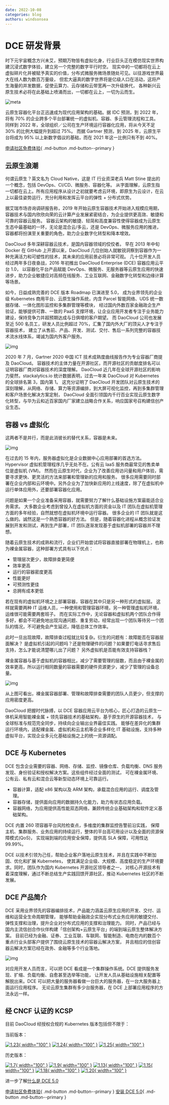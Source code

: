 ```yaml
---
date: 2022-10-08
categories: blog
authors: windsonsea
---
```


# DCE 研发背景

时下元宇宙概念方兴未艾，预期万物皆有虚拟化身，行业巨头正在模仿现实世界构建沉浸式数字体验，建立另一个完整的数字平行时空。
现实中的一切都将在云上虚拟碎片化并被赋予真实的价值，分布式微服务微场景随处可见。以往游戏世界最大在线人数为数百万量级，
但宏大逼真的数字世界将是亿级人口在活动，这将产生海量的并发数据，促使云算力、云存储和云带宽再一次升级换代，
各种新兴云原生技术必将在此基础上喷涌而出，一切都在云上，一切为云而生。

![meta](images/meta.png)

云原生容器化平台正迅速成为现代应用架构的基础。据 IDC 预测，到 2022 年，将有 70% 的企业跨多个平台部署统一的虚拟机、容器、多云管理流程和工具。
同样到 2022 年，全球组织／公司在生产环境运行容器化应用，将从今天不足 30% 的比例大幅提升到超过 75%。
而据 Gartner 预测，到 2025 年，云原生平台将成为 95% 以上新数字倡议的基础，而在 2021 年这一比例只有不到 40%。

[申请社区免费体验](../dce/license0.md){ .md-button .md-button--primary }

## 云原生浪潮

何谓云原生？英文名为 Cloud Native，这是 IT 行业资深老兵 Matt Stine 提出的一个概念，包括 DevOps、CI/CD、微服务、容器化等。
从字面理解，云原生指一切都在云上。所有应用程序从设计之初就要考虑云环境，即原生为云设计，在云上以最佳姿势运行，充分利用和发挥云平台的弹性 + 分布式优势。

据艾瑞市场咨询调研报告称，2019 年开始云原生容器技术开始进入规模应用期，容器技术与国内欣欣向荣的云计算产业发展紧密结合，为企业提供更高效、敏捷和可靠的容器云服务。
容器云架构的敏捷、轻简和高度兼容性使得容器成为云原生生态中最基础的一环，无论是混合云/多云，还是 DevOps、微服务应用的推进，容器都将扮演至关重要的角色，助力企业数字化转型和降本增效。

DaoCloud 多年深耕容器云技术，是国内容器领域的佼佼者。
早在 2013 年中旬 Docker 在 GitHub 上开源以来，DaoCloud 几位创始人就敏锐洞察到容器作为一种充满活力和可塑性的技术，其未来的应用前景必将非常可观。
几十位开发人员经过两年多日夜奋战，2016 年初推出 DaoCloud Enterprise (DCE) 容器应用云平台 1.0，
以容器化平台产品赋能 DevOps、微服务、无服务器等云原生应用的快速进步，助力企业敏捷应对高频在线服务、工业互联网、金融数字化转型和边缘计算等场景。

如今，日益成熟完善的 DCE 版本 Roadmap 已演进至 5.0，
成为业界领先的企业级 Kubernetes 商用平台、云原生操作系统，内含 Parcel 智能网络、UDS 统一数据存储、一体化图形监控和多集群管理等模块，
经过国内外数百家金融政企生产验证，能够提供可靠、一致的 PaaS 支撑环境，让企业应用开发者专注于业务能力建设，保持竞争力并超预期达成与日俱增的客户期望。
而 DaoCloud 公司也发展至近 500 名员工，研发人员比例超过 70%，汇集了国内外大厂的顶尖人才专注于容器技术，
建立了从售前、产品、开发、测试、交付、售后一系列完整的容器技术流水线体系，竭诚为国内外客户服务。

![img](images/ops-rank.png)

2020 年 7 月，Gartner 2020 中国 ICT 技术成熟度曲线报告作为专业容器厂商提及 DaoCloud。
容器技术的主体力量在开源社区，而开源社区的贡献度排名可以证明容器厂商对容器技术的深度理解。
DaoCloud 近几年在全球开源社区的影响力斐然，stackalytics.io 统计数据表明，过去一年来 DaoCloud 对 Kubernetes 的全球排名第 3，国内第 1。
这充分证明了 DaoCloud 开发团队对云原生技术的深刻理解，从网络、存储、算力等资源编排，到大屏可视化监控，再到多集群管理和客户场景化解决方案定制，
DaoCloud 全面引领国内千行百业实现云原生数字化转型，与华为云和近百家国内厂家建立战略合作关系，响应国家号召构建信创产业生态。

## 容器 vs 虚拟化

这两者不是并行，而是此消彼长的替代关系，容器是未来。

![img](images/trend.png)

在过去的 15 年内，服务器虚拟化是企业数据中心应用部署的首选方法。
Hypervisor 虚拟机管理程序几乎无处不在。公有云 IaaS 服务商最常见的售卖单位是虚拟机 (VM)。
然而在云原生时代，企业为了改善应用访问量和用户体验，需要寻求更快、更灵活的方法来部署和管理新的应用和服务。
很多应用需要同时部署在企业内部和云环境中。另外企业为了加快新应用的上线速度，除了在虚拟机中运行单体应用外，还要部署容器化应用。

问题是如果一个企业准备采用容器，就需要努力了解什么基础设施方案最能适合业务需求。
大多数企业考虑到曾投入在虚拟机方面的资金以及 IT 团队在虚拟机管理方面的多年经验，自然就想在虚拟机环境中运行容器。
很多企业的 IT 团队就是这么做的。诚然这是一个熟悉容器的好方法。
但是，随着容器化进程从概念验证发展到开发和测试，再到生产部署，IT 团队逐渐发现基于虚拟机部署的容器并不理想。

随着云原生技术的成熟和流行，企业们开始尝试将容器直接部署在物理机上，也称为裸金属容器，这种部署方式具有以下优点：

- 管理层次更少，故障排查更简便
- 效率更高
- 运行的容器密度更高
- 性能更好
- 可预测性更佳
- 总拥有成本更低

若在现有的虚拟机环境之上部署容器，容器在其中只是另一种形式的虚拟层。
这样就需要两种 IT 运维人员，一种使用和管理容器环境，另一种管理虚拟机环境，运维很可能需要两套班子。
而在实际工作中，无论容器和虚拟机两个团队合作得多好，都会不可避免地出现沟通问题、重复劳动，经常出现一个团队等待另一个团队的情况，不可避免会产生延迟，降低总体工作效率。

此时一旦出现故障，故障排查过程就比较复杂。衍生的问题有：故障能否在容器层面解决？
是虚拟机引起的问题吗？还是物理硬件的问题？如果要打电话寻求售后支持，怎么才能说清楚哪儿出了问题？
另外虚拟机是否能有效支持容器栈？

裸金属容器与基于虚拟机的容器相比，减少了需要管理的层数，而且由于裸金属的效率更高，所以运行相同数量的容器需要的硬件资源更少，减少了管理的设备总量。

![img](images/compare.png)

从上图可看出，裸金属容器部署、管理和故障排查需要的团队人员更少，但支撑的应用密度更高。

DaoCloud 把握时代脉搏，以 DCE 容器应用云平台为核心，匠心打造的云原生一体机采用智能裸金属 + 领先容器技术的基础架构，基于原生的开源容器技术，
与全球标准与规范完全同步，持续向企业输出业界最佳实践。
能够在差异化的集群运行环境内，适配裸金属、虚拟机和云主机等企业多样化 IT 基础设施，支持多种虚拟平台，实现企业多元化基础设施之上的统一资源调配。

## DCE 与 Kubernetes

DCE 包含企业需要的容器、网络、存储、监控、镜像仓库、负载均衡、DNS 服务发现、身份验证和授权解决方案。这些组件经过全面的测试，
可在裸金属环境、公有云、私有云和混合云等新型动态环境上可靠运行。

- 容器计算，适配 x86 架构以及 ARM 架构，承载混合应用的运行、调度及管理。
- 容器存储，提供面向应用的数据持久化能力，助力有状态应用负载。
- 容器网络，为应用提供高性能双态网络，兼顾传统企业基础架构和软件定义基础架构。

DCE 内置 260 项容器平台风险检查点，多维度的集群监控告警前沿实践，
保障主机、集群服务、业务应用的持续运行，整体的平台高可用设计以及全面的资源保障模式(QoS)，
实现端到端的应用安全保障，提供高 SLA 保障，可用性达 99.99%。

DCE 以技术引领为己任，帮助企业客户落地云原生技术，并且在实践中不断加固、优化和扩展 Kubernetes，
使其满足企业级、大规模、高度稳定的生产环境要求。同时，团队作为国内 Kubernetes 开源社区领导者之一，
对核心开源技术有着深度理解，通过不断总结生产实践回馈开源社区，推动 Kubernetes 社区的不断发展。

## DCE 产品简介

DCE 采用业界领先的容器编排技术，产品能力涵盖云原生应用的开发、交付、运维和运营全生命周期管理，
能够帮助金融政企实现分布式业务应用的敏捷交付、弹性支撑和治理，提升企业对分布式应用的支撑和治理能力。
同时，产品已经与国内主流信创合作伙伴构建「信创架构+云原生平台」的端到端云原生整体解决方案。
目前已经为金融、证券、工业互联、车联网、智能制造、电商在内的数百个重点行业头部客户提供了围绕云原生技术的容器云解决方案，
并且相应的信创容器云解决方案已经在政务、金融等多个行业落地。

![img](images/position.png)

对应用开发人员而言，可以把 DCE 看成是一个集群操作系统。DCE 提供服务发现、扩缩、负载均衡、自愈甚至选举等功能，
让开发人员从基础设施相关配置等解脱出来。DCE 可以把大量的服务器看做一台巨大的服务器，在一台大服务器上面运行应用程序。
无论云原生集群有多少台服务器，在 DCE 上部署应用程序的方法永远一样。

## 经 CNCF 认证的 KCSP

目前 DaoCloud 经授权合规的 Kubernetes 版本包括但不限于：

当前版本：

[![1.23](../images/1.23.png){ width="100" }](https://github.com/cncf/k8s-conformance/pull/2072)
[![1.24](../images/1.24.png){ width="100" }](https://github.com/cncf/k8s-conformance/pull/2239)
[![1.25](../images/1.25.png){ width="100" }](https://github.com/cncf/k8s-conformance/pull/2240)

历史版本：

[![1.7](../images/1.7.png){ width="100" }](https://github.com/cncf/k8s-conformance/pull/68)
[![1.9](../images/1.9.png){ width="100" }](https://github.com/cncf/k8s-conformance/pull/210)
[![1.13](../images/1.13.png){ width="100" }](https://github.com/cncf/k8s-conformance/pull/418)
[![1.15](../images/1.15.png){ width="100" }](https://github.com/cncf/k8s-conformance/pull/794)
[![1.18](../images/1.18.png){ width="100" }](https://github.com/cncf/k8s-conformance/pull/1144)
[![1.20](../images/1.20.png){ width="100" }](https://github.com/cncf/k8s-conformance/pull/1463)

进一步了解[什么是 DCE 5.0](../dce/what-is-dce.md)

[申请社区免费体验](../dce/license0.md){ .md-button .md-button--primary }
[安装 DCE 5.0](../install/install-dce-community.md){ .md-button .md-button--primary }
